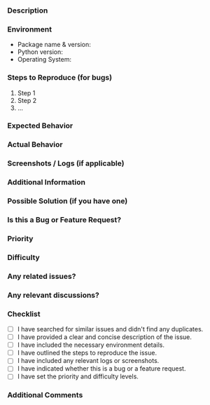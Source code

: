 ### Description

<!-- A clear and concise description of the issue or feature request. -->

### Environment

- Package name & version: <!-- Specify the os1 package name and version (e.g., autogen v0.7.2) -->
- Python version: <!-- Specify the Python version (e.g., 3.12) -->
- Operating System: <!-- Specify the OS (e.g., Windows 10, Ubuntu 20.04) -->

### Steps to Reproduce (for bugs)

<!-- Provide detailed steps to reproduce the issue. Include code snippets, configuration files, or any other relevant information. -->

1. Step 1
2. Step 2
3. ...

### Expected Behavior

<!-- Describe what you expected to happen. -->

### Actual Behavior

<!-- Describe what actually happened. Include any error messages, stack traces, or unexpected behavior. -->

### Screenshots / Logs (if applicable)

<!-- If relevant, include screenshots or logs that help illustrate the issue. -->

### Additional Information

<!-- Include any additional information that might be helpful, such as specific configurations, data samples, or context about the environment. -->

### Possible Solution (if you have one)

<!-- If you have suggestions on how to address the issue, provide them here. -->

### Is this a Bug or Feature Request?

<!-- Choose one: Bug | Feature Request -->

### Priority

<!-- Choose one: High | Medium | Low -->

### Difficulty

<!-- Choose one: Easy | Moderate | Hard -->

### Any related issues?

<!-- If this is related to another issue, reference it here. -->

### Any relevant discussions?

<!-- If there are any discussions or forum threads related to this issue, provide links. -->

### Checklist

<!-- Please check the items that you have completed -->

- [ ] I have searched for similar issues and didn't find any duplicates.
- [ ] I have provided a clear and concise description of the issue.
- [ ] I have included the necessary environment details.
- [ ] I have outlined the steps to reproduce the issue.
- [ ] I have included any relevant logs or screenshots.
- [ ] I have indicated whether this is a bug or a feature request.
- [ ] I have set the priority and difficulty levels.

### Additional Comments

<!-- Any additional comments or context that you think would be helpful. -->
